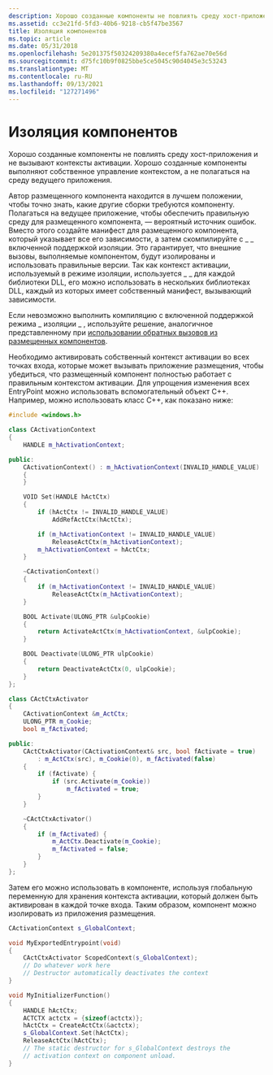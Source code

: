 ```yaml
---
description: Хорошо созданные компоненты не повлиять среду хост-приложения и не вызывают контексты активации.
ms.assetid: cc3e21fd-5fd3-40b6-9218-cb5f47be3567
title: Изоляция компонентов
ms.topic: article
ms.date: 05/31/2018
ms.openlocfilehash: 5e201375f50324209380a4ecef5fa762ae70e56d
ms.sourcegitcommit: d75fc10b9f0825bbe5ce5045c90d4045e3c53243
ms.translationtype: MT
ms.contentlocale: ru-RU
ms.lasthandoff: 09/13/2021
ms.locfileid: "127271496"
---
```

# <a name="isolating-components"></a>Изоляция компонентов

Хорошо созданные компоненты не повлиять среду хост-приложения и не вызывают контексты активации. Хорошо созданные компоненты выполняют собственное управление контекстом, а не полагаться на среду ведущего приложения.

Автор размещенного компонента находится в лучшем положении, чтобы точно знать, какие другие сборки требуются компоненту. Полагаться на ведущее приложение, чтобы обеспечить правильную среду для размещенного компонента, — вероятный источник ошибок. Вместо этого создайте манифест для размещенного компонента, который указывает все его зависимости, а затем скомпилируйте с \_ \_ включенной поддержкой изоляции. Это гарантирует, что внешние вызовы, выполняемые компонентом, будут изолированы и использовать правильные версии. Так как контекст активации, используемый в режиме изоляции, используется \_ \_ для каждой библиотеки DLL, его можно использовать в нескольких библиотеках DLL, каждый из которых имеет собственный манифест, вызывающий зависимости.

Если невозможно выполнить компиляцию с включенной поддержкой режима \_ изоляции \_ , используйте решение, аналогичное представленному при [использовании обратных вызовов из размещенных компонентов](using-callbacks-from-hosted-components.md).

Необходимо активировать собственный контекст активации во всех точках входа, которые может вызывать приложение размещения, чтобы убедиться, что размещенный компонент полностью работает с правильным контекстом активации. Для упрощения изменения всех EntryPoint можно использовать вспомогательный объект C++. Например, можно использовать класс C++, как показано ниже:


```C++
#include <windows.h>

class CActivationContext 
{
    HANDLE m_hActivationContext;

public:
    CActivationContext() : m_hActivationContext(INVALID_HANDLE_VALUE) 
    {
    }

    VOID Set(HANDLE hActCtx) 
    {
        if (hActCtx != INVALID_HANDLE_VALUE)
            AddRefActCtx(hActCtx);

        if (m_hActivationContext != INVALID_HANDLE_VALUE)
            ReleaseActCtx(m_hActivationContext);
        m_hActivationContext = hActCtx;
    }

    ~CActivationContext() 
    {
        if (m_hActivationContext != INVALID_HANDLE_VALUE)
            ReleaseActCtx(m_hActivationContext);
    }

    BOOL Activate(ULONG_PTR &ulpCookie) 
    {
        return ActivateActCtx(m_hActivationContext, &ulpCookie);
    }

    BOOL Deactivate(ULONG_PTR ulpCookie) 
    {
        return DeactivateActCtx(0, ulpCookie);
    }
};

class CActCtxActivator 
{
    CActivationContext &m_ActCtx;
    ULONG_PTR m_Cookie;
    bool m_fActivated;

public:
    CActCtxActivator(CActivationContext& src, bool fActivate = true) 
        : m_ActCtx(src), m_Cookie(0), m_fActivated(false) 
    {
        if (fActivate) {
            if (src.Activate(m_Cookie))
                m_fActivated = true;
        }
    }

    ~CActCtxActivator() 
    {
        if (m_fActivated) {
            m_ActCtx.Deactivate(m_Cookie);
            m_fActivated = false;
        }
    }
};

```



Затем его можно использовать в компоненте, используя глобальную переменную для хранения контекста активации, который должен быть активирован в каждой точке входа. Таким образом, компонент можно изолировать из приложения размещения.


```C++
CActivationContext s_GlobalContext;

void MyExportedEntrypoint(void) 
{
    CActCtxActivator ScopedContext(s_GlobalContext);
    // Do whatever work here
    // Destructor automatically deactivates the context
}

void MyInitializerFunction() 
{
    HANDLE hActCtx;
    ACTCTX actctx = {sizeof(actctx)};
    hActCtx = CreateActCtx(&actctx);
    s_GlobalContext.Set(hActCtx);
    ReleaseActCtx(hActCtx);
    // The static destructor for s_GlobalContext destroys the
    // activation context on component unload.
}
```



 

 



